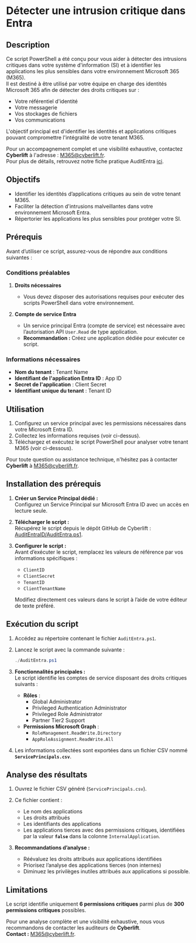 # Détecter une intrusion critique dans Entra  

## Description  

Ce script PowerShell a été conçu pour vous aider à détecter des intrusions critiques dans votre système d'information (SI) et à identifier les applications les plus sensibles dans votre environnement Microsoft 365 (M365).  
Il est destiné à être utilisé par votre équipe en charge des identités Microsoft 365 afin de détecter des droits critiques sur :  
- Votre référentiel d'identité  
- Votre messagerie  
- Vos stockages de fichiers  
- Vos communications  

L'objectif principal est d'identifier les identités et applications critiques pouvant compromettre l'intégralité de votre tenant M365.  

Pour un accompagnement complet et une visibilité exhaustive, contactez **Cyberlift** à l'adresse : [M365@cyberlift.fr](mailto:M365@cyberlift.fr).  
Pour plus de détails, retrouvez notre fiche pratique AuditEntra [ici](https://cyberlift.fr/cybershow).

## Objectifs  

- Identifier les identités d’applications critiques au sein de votre tenant M365.  
- Faciliter la détection d'intrusions malveillantes dans votre environnement Microsoft Entra.  
- Répertorier les applications les plus sensibles pour protéger votre SI.  

## Prérequis  

Avant d’utiliser ce script, assurez-vous de répondre aux conditions suivantes :  

### Conditions préalables  

1. **Droits nécessaires**  
   - Vous devez disposer des autorisations requises pour exécuter des scripts PowerShell dans votre environnement.  

2. **Compte de service Entra**  
   - Un service principal Entra (compte de service) est nécessaire avec l’autorisation API `User.Read` de type application.  
   - **Recommandation :** Créez une application dédiée pour exécuter ce script.  

### Informations nécessaires  

- **Nom du tenant** : Tenant Name  
- **Identifiant de l'application Entra ID** : App ID  
- **Secret de l'application** : Client Secret  
- **Identifiant unique du tenant** : Tenant ID  

## Utilisation  

1. Configurez un service principal avec les permissions nécessaires dans votre Microsoft Entra ID.  
2. Collectez les informations requises (voir ci-dessus).  
3. Téléchargez et exécutez le script PowerShell pour analyser votre tenant M365 (voir ci-dessous).  

Pour toute question ou assistance technique, n'hésitez pas à contacter **Cyberlift** à [M365@cyberlift.fr](mailto:M365@cyberlift.fr). 

## Installation des prérequis  

1. **Créer un Service Principal dédié :**  
   Configurez un Service Principal sur Microsoft Entra ID avec un accès en lecture seule.  

2. **Télécharger le script :**  
   Récupérez le script depuis le dépôt GitHub de Cyberlift :  
   [AuditEntraID/AuditEntra.ps1](https://github.com/CyberliftOrg/AuditEntra/blob/main/AuditEntra.ps1).  

3. **Configurer le script :**  
   Avant d’exécuter le script, remplacez les valeurs de référence par vos informations spécifiques :  
   - `ClientID`  
   - `ClientSecret`  
   - `TenantID`  
   - `ClientTenantName`  

   Modifiez directement ces valeurs dans le script à l’aide de votre éditeur de texte préféré.  

## Exécution du script  

1. Accédez au répertoire contenant le fichier `AuditEntra.ps1`.  
2. Lancez le script avec la commande suivante :  
   ```powershell
   ./AuditEntra.ps1
   ```  

3. **Fonctionnalités principales :**  
   Le script identifie les comptes de service disposant des droits critiques suivants :  
   - **Rôles** :  
     - Global Administrator  
     - Privileged Authentication Administrator  
     - Privileged Role Administrator  
     - Partner Tier2 Support  
   - **Permissions Microsoft Graph** :  
     - `RoleManagement.ReadWrite.Directory`  
     - `AppRoleAssignment.ReadWrite.All`  

4. Les informations collectées sont exportées dans un fichier CSV nommé **`ServicePrincipals.csv`**.  

## Analyse des résultats  

1. Ouvrez le fichier CSV généré (`ServicePrincipals.csv`).  
2. Ce fichier contient :  
   - Le nom des applications  
   - Les droits attribués  
   - Les identifiants des applications  
   - Les applications tierces avec des permissions critiques, identifiées par la valeur **`false`** dans la colonne `InternalApplication`.  

3. **Recommandations d’analyse :**  
   - Réévaluez les droits attribués aux applications identifiées
   - Priorisez l’analyse des applications tierces (non internes) 
   - Diminuez les privilèges inutiles attribués aux applications si possible.  

## Limitations  

Le script identifie uniquement **6 permissions critiques** parmi plus de **300 permissions critiques** possibles.  

Pour une analyse complète et une visibilité exhaustive, nous vous recommandons de contacter les auditeurs de **Cyberlift**.  
**Contact :** [M365@cyberlift.fr](mailto:M365@cyberlift.fr).  

